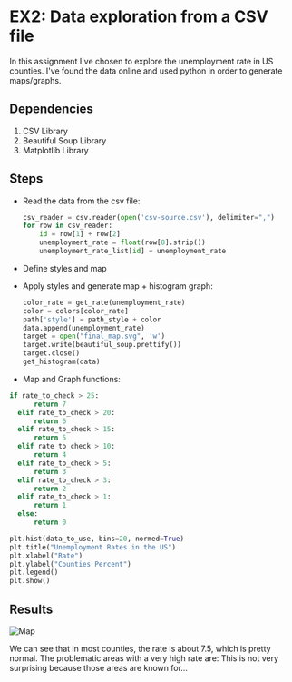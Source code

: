 EX2: Data exploration from a CSV file
=====================================

In this assignment I've chosen to explore the unemployment rate in US counties.
I've found the data online and used python in order to generate maps/graphs.

Dependencies
------------
  1. CSV Library
  2. Beautiful Soup Library
  3. Matplotlib Library


Steps
-----
  * Read the data from the csv file:
  
    ```python
    csv_reader = csv.reader(open('csv-source.csv'), delimiter=",")
    for row in csv_reader:
        id = row[1] + row[2]
        unemployment_rate = float(row[8].strip())
        unemployment_rate_list[id] = unemployment_rate
    ```

  * Define styles and map

  * Apply styles and generate map + histogram graph:
  
    ```python
    color_rate = get_rate(unemployment_rate)
    color = colors[color_rate]
    path['style'] = path_style + color
    data.append(unemployment_rate)
    target = open("final_map.svg", 'w')
    target.write(beautiful_soup.prettify())
    target.close()
    get_histogram(data)
    ```
  
  * Map and Graph functions:
  ```python
  if rate_to_check > 25:
        return 7
    elif rate_to_check > 20:
        return 6
    elif rate_to_check > 15:
        return 5
    elif rate_to_check > 10:
        return 4
    elif rate_to_check > 5:
        return 3
    elif rate_to_check > 3:
        return 2
    elif rate_to_check > 1:
        return 1
    else:
        return 0
  ```
  
  ```python
  plt.hist(data_to_use, bins=20, normed=True)
  plt.title("Unemployment Rates in the US")
  plt.xlabel("Rate")
  plt.ylabel("Counties Percent")
  plt.legend()
  plt.show()
  ```
  
Results
-------

![Map](https://s3-eu-west-1.amazonaws.com/s3.mediafileserver.co.uk/carnation/WebFiles/RecipeImages/classicbanoffeepie_lg.jpg)


We can see that in most counties, the rate is about 7.5, which is pretty normal.
The problematic areas with a very high rate are:
This is not very surprising because those areas are known for...